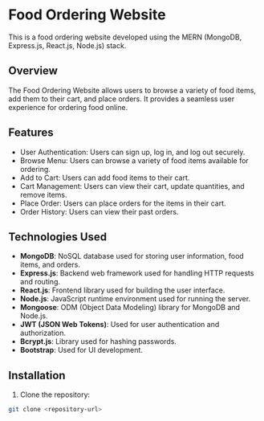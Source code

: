 
# Food Ordering Website

This is a food ordering website developed using the MERN (MongoDB, Express.js, React.js, Node.js) stack.

## Overview

The Food Ordering Website allows users to browse a variety of food items, add them to their cart, and place orders. It provides a seamless user experience for ordering food online.

## Features

- User Authentication: Users can sign up, log in, and log out securely.
- Browse Menu: Users can browse a variety of food items available for ordering.
- Add to Cart: Users can add food items to their cart.
- Cart Management: Users can view their cart, update quantities, and remove items.
- Place Order: Users can place orders for the items in their cart.
- Order History: Users can view their past orders.

## Technologies Used

- **MongoDB**: NoSQL database used for storing user information, food items, and orders.
- **Express.js**: Backend web framework used for handling HTTP requests and routing.
- **React.js**: Frontend library used for building the user interface.
- **Node.js**: JavaScript runtime environment used for running the server.
- **Mongoose**: ODM (Object Data Modeling) library for MongoDB and Node.js.
- **JWT (JSON Web Tokens)**: Used for user authentication and authorization.
- **Bcrypt.js**: Library used for hashing passwords.
- **Bootstrap**: Used for UI development.


## Installation

1. Clone the repository:

```bash
git clone <repository-url>
